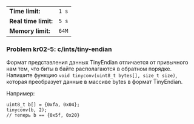 |                      |       |
|----------------------|-------|
| **Time limit:**      | `1 s` |
| **Real time limit:** | `5 s` |
| **Memory limit:**    | `64M` |


### Problem kr02-5: c/ints/tiny-endian

Формат представления данных TinyEndian отличается от привычного нам тем, что биты в байте
располагаются в обратном порядке. Напишите функцию `void tinyconv(uint8_t bytes[], size_t size)`,
которая преобразует данные в массиве bytes в формат TinyEndian.

Например:

    
    
    uint8_t b[] = {0xfa, 0x04};
    tinyconv(b, 2);
    // теперь b == {0x5f, 0x20}

